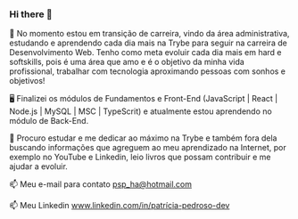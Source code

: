 ### Hi there 👋

:rocket: No momento estou em transição de carreira, vindo da área administrativa, estudando e aprendendo cada dia mais na Trybe para seguir na carreira de Desenvolvimento Web. Tenho como meta evoluir cada dia mais em hard e softskills, pois é uma área que amo e é o objetivo da minha vida profissional, trabalhar com tecnologia aproximando pessoas com sonhos e objetivos!

:desktop_computer: Finalizei os módulos de Fundamentos e Front-End  (JavaScript | React | Node.js | MySQL | MSC | TypeScrit) e atualmente estou aprendendo no módulo de Back-End.

👯 Procuro estudar e me dedicar ao máximo na Trybe e também fora dela buscando informações que
agreguem ao meu aprendizado na Internet, por exemplo no YouTube e Linkedin, leio livros que possam 
contribuir e me ajudar a evoluir.

📫 Meu e-mail para contato psp_ha@hotmail.com

📫 Meu Linkedin www.linkedin.com/in/patrícia-pedroso-dev
